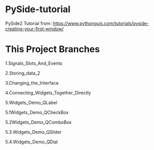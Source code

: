 # PySide-tutorial
PySide2 Tutorial from: https://www.pythonguis.com/tutorials/pyside-creating-your-first-window/

# This Project Branches

1.Signals_Slots_And_Events

2.Storing_data_2

3.Changing_the_Interface

4.Connecting_Widgets_Together_Directly

5.Widgets_Demo_QLabel

5.1Widgets_Demo_QCheckBox

5.2Widgets_Demo_QComboBox

5.3.Widgets_Demo_QSlider

5.4.Widgets_Demo_QDial

